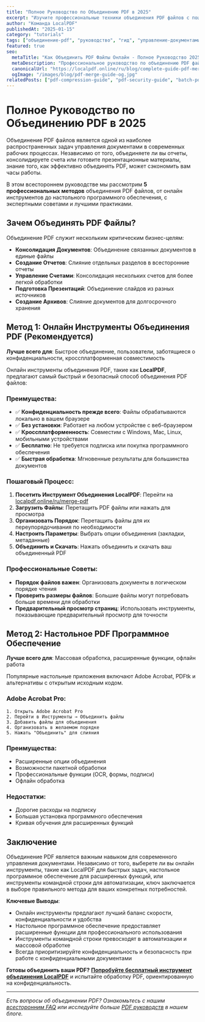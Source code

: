 ```yaml
---
title: "Полное Руководство по Объединению PDF в 2025"
excerpt: "Изучите профессиональные техники объединения PDF файлов с пошаговыми инструкциями, лучшими практиками и экспертными советами для бесшовного управления документами."
author: "Команда LocalPDF"
publishedAt: "2025-01-15"
category: "tutorials"
tags: ["объединение-pdf", "руководство", "гид", "управление-документами"]
featured: true
seo:
  metaTitle: "Как Объединить PDF Файлы Онлайн - Полное Руководство 2025 | LocalPDF"
  metaDescription: "Профессиональное руководство по объединению PDF файлов. Изучите 5 методов включая онлайн инструменты, ПО и пакетную обработку. Бесплатное пошаговое руководство."
  canonicalUrl: "https://localpdf.online/ru/blog/complete-guide-pdf-merging-2025"
  ogImage: "/images/blog/pdf-merge-guide-og.jpg"
relatedPosts: ["pdf-compression-guide", "pdf-security-guide", "batch-pdf-processing"]
---
```


# Полное Руководство по Объединению PDF в 2025

Объединение PDF файлов является одной из наиболее распространенных задач управления документами в современных рабочих процессах. Независимо от того, объединяете ли вы отчеты, консолидируете счета или готовите презентационные материалы, знание того, как эффективно объединять PDF, может сэкономить вам часы работы.

В этом всестороннем руководстве мы рассмотрим **5 профессиональных методов** объединения PDF файлов, от онлайн инструментов до настольного программного обеспечения, с экспертными советами и лучшими практиками.

## Зачем Объединять PDF Файлы?

Объединение PDF служит нескольким критическим бизнес-целям:

- **Консолидация Документов**: Объединение связанных документов в единые файлы
- **Создание Отчетов**: Слияние отдельных разделов в всесторонние отчеты
- **Управление Счетами**: Консолидация нескольких счетов для более легкой обработки
- **Подготовка Презентаций**: Объединение слайдов из разных источников
- **Создание Архивов**: Слияние документов для долгосрочного хранения

## Метод 1: Онлайн Инструменты Объединения PDF (Рекомендуется)

**Лучше всего для**: Быстрое объединение, пользователи, заботящиеся о конфиденциальности, кроссплатформенная совместимость

Онлайн инструменты объединения PDF, такие как **LocalPDF**, предлагают самый быстрый и безопасный способ объединения PDF файлов:

### Преимущества:
- ✅ **Конфиденциальность прежде всего**: Файлы обрабатываются локально в вашем браузере
- ✅ **Без установки**: Работает на любом устройстве с веб-браузером
- ✅ **Кроссплатформенность**: Совместим с Windows, Mac, Linux, мобильными устройствами
- ✅ **Бесплатно**: Не требуется подписка или покупка программного обеспечения
- ✅ **Быстрая обработка**: Мгновенные результаты для большинства документов

### Пошаговый Процесс:
1. **Посетить Инструмент Объединения LocalPDF**: Перейти на [localpdf.online/ru/merge-pdf](https://localpdf.online/ru/merge-pdf)
2. **Загрузить Файлы**: Перетащить PDF файлы или нажать для просмотра
3. **Организовать Порядок**: Перетащить файлы для их переупорядочивания по необходимости
4. **Настроить Параметры**: Выбрать опции объединения (закладки, метаданные)
5. **Объединить и Скачать**: Нажать объединить и скачать ваш объединенный PDF

### Профессиональные Советы:
- **Порядок файлов важен**: Организовать документы в логическом порядке чтения
- **Проверить размеры файлов**: Большие файлы могут потребовать больше времени для обработки
- **Предварительный просмотр страниц**: Использовать инструменты, показывающие предварительный просмотр для точности

## Метод 2: Настольное PDF Программное Обеспечение

**Лучше всего для**: Массовая обработка, расширенные функции, офлайн работа

Популярные настольные приложения включают Adobe Acrobat, PDFtk и альтернативы с открытым исходным кодом.

### Adobe Acrobat Pro:
```
1. Открыть Adobe Acrobat Pro
2. Перейти в Инструменты → Объединить файлы
3. Добавить файлы для объединения
4. Организовать в желаемом порядке
5. Нажать "Объединить" для слияния
```

### Преимущества:
- Расширенные опции объединения
- Возможности пакетной обработки
- Профессиональные функции (OCR, формы, подписи)
- Офлайн обработка

### Недостатки:
- Дорогие расходы на подписку
- Большая установка программного обеспечения
- Кривая обучения для расширенных функций

## Заключение

Объединение PDF является важным навыком для современного управления документами. Независимо от того, выберете ли вы онлайн инструменты, такие как LocalPDF для быстрых задач, настольное программное обеспечение для расширенных функций, или инструменты командной строки для автоматизации, ключ заключается в выборе правильного метода для ваших конкретных потребностей.

**Ключевые Выводы**:
- Онлайн инструменты предлагают лучший баланс скорости, конфиденциальности и удобства
- Настольное программное обеспечение предоставляет расширенные функции для профессионального использования
- Инструменты командной строки превосходят в автоматизации и массовой обработке
- Всегда приоритизируйте конфиденциальность и безопасность при работе с конфиденциальными документами

**Готовы объединить ваши PDF?** **[Попробуйте бесплатный инструмент объединения LocalPDF](https://localpdf.online/ru/merge-pdf)** и испытайте обработку PDF, ориентированную на конфиденциальность.

---

*Есть вопросы об объединении PDF? Ознакомьтесь с нашим [всесторонним FAQ](https://localpdf.online/ru/faq) или исследуйте больше [PDF руководств](https://localpdf.online/ru/blog) в нашем блоге.*
